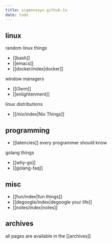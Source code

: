 ```yaml
---
title: sigmonsays.github.io
date: todo
---
```


## linux

random linux things

- [[bash]]
- [[emacs]]
- [[docker/index|docker]]

window managers

- [[i3wm]]
- [[enlightenment]]

linux distributions

- [[/nix/index|Nix Things]]

## programming

- [[latencies]] every programmer should know

golang things

- [[why-go]]
- [[golang-faq]]


## misc
- [[fun/index|fun things]]
- [[degoogle/index|degoogle your life]]
- [[notes/index|notes]]

## archives

all pages are available in the [[archives]]
